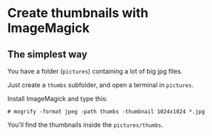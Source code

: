 # Create thumbnails with ImageMagick

## The simplest way

You have a folder (`pictures`) containing a lot of big jpg files.

Just create a `thumbs` subfolder, and open a terminal in `pictures`.

Install ImageMagick and type this:
```
# mogrify -format jpeg -path thumbs -thumbnail 1024x1024 *.jpg
```

You'll find the thumbnails inside the `pictures/thumbs`.
